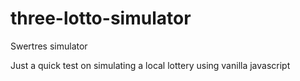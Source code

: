 # three-lotto-simulator
Swertres simulator 

Just a quick test on simulating a local lottery using vanilla javascript 
